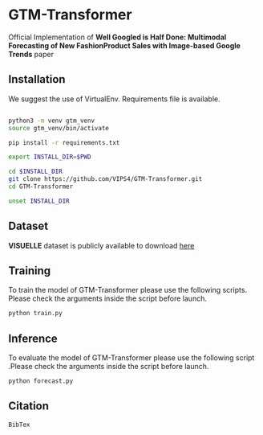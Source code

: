 # GTM-Transformer
Official Implementation of **Well Googled is Half Done: Multimodal Forecasting of New FashionProduct Sales with Image-based Google Trends** paper

## Installation

We suggest the use of VirtualEnv. Requirements file is available.

```bash

python3 -m venv gtm_venv
source gtm_venv/bin/activate

pip install -r requirements.txt

export INSTALL_DIR=$PWD

cd $INSTALL_DIR
git clone https://github.com/VIPS4/GTM-Transformer.git
cd GTM-Transformer

unset INSTALL_DIR
```

## Dataset

**VISUELLE** dataset is publicly available to download [here](.)

## Training
To train the model of GTM-Transformer please use the following scripts. Please check the arguments inside the script before launch.

```bash
python train.py
```


## Inference
To evaluate the model of GTM-Transformer please use the following script .Please check the arguments inside the script before launch.

```bash
python forecast.py
```

## Citation
```
BibTex
```
